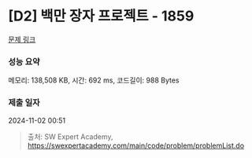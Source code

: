 # [D2] 백만 장자 프로젝트 - 1859 

[문제 링크](https://swexpertacademy.com/main/code/problem/problemDetail.do?contestProbId=AV5LrsUaDxcDFAXc) 

### 성능 요약

메모리: 138,508 KB, 시간: 692 ms, 코드길이: 988 Bytes

### 제출 일자

2024-11-02 00:51



> 출처: SW Expert Academy, https://swexpertacademy.com/main/code/problem/problemList.do